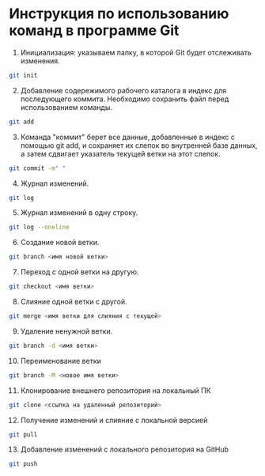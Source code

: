 # Инструкция по использованию команд в программе Git

1. Инициализация: указываем папку, в которой Git будет отслеживать изменения.

``````sh
git init
``````

2. Добавление содережимого рабочего каталога в индекс для последующего коммита. Необходимо сохранить файл перед использованием команды.

``````sh
git add
``````
3. Команда "коммит" берет все данные, добавленные в индекс с помощью git add, и сохраняет их слепок во внутренней базе данных, а затем сдвигает указатель текущей ветки на этот слепок.
``````sh
git commit -m" "
``````
4. Журнал изменений.
``````sh
git log
``````
5. Журнал изменений в одну строку.
``````sh
git log --oneline
``````
6. Создание новой ветки.
``````sh
git branch <имя новой ветки>
``````
7. Переход с одной ветки на другую.
``````sh
git checkout <имя ветки>
``````
8. Слияние одной ветки с другой.
``````sh
git merge <имя ветки для слияния с текущей>
``````
9. Удаление ненужной ветки.
``````sh
git branch -d <имя ветки>
``````
10. Переименование ветки
``````sh
git branch -M <новое имя ветки>
``````
11. Клонирование внешнего репозитория на  локальный ПК
``````sh
git clone <ссылка на удаленный репозиторий>
``````
12. Получение изменений и слияние с локальной версией
``````sh
git pull
``````
13. Добавление изменений с локального репозитория на GitHub
``````sh
git push
``````